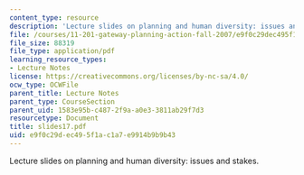 ```yaml
---
content_type: resource
description: 'Lecture slides on planning and human diversity: issues and stakes.'
file: /courses/11-201-gateway-planning-action-fall-2007/e9f0c29dec495f1ac1a7e9914b9b9b43_slides17.pdf
file_size: 88319
file_type: application/pdf
learning_resource_types:
- Lecture Notes
license: https://creativecommons.org/licenses/by-nc-sa/4.0/
ocw_type: OCWFile
parent_title: Lecture Notes
parent_type: CourseSection
parent_uid: 1583e95b-c487-2f9a-a0e3-3811ab29f7d3
resourcetype: Document
title: slides17.pdf
uid: e9f0c29d-ec49-5f1a-c1a7-e9914b9b9b43
---
```

Lecture slides on planning and human diversity: issues and stakes.